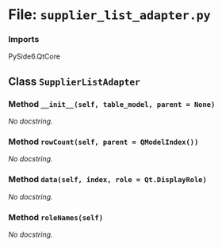 # File: `supplier_list_adapter.py`

### Imports
PySide6.QtCore

## Class `SupplierListAdapter`
### Method `__init__(self, table_model, parent = None)`
_No docstring._

### Method `rowCount(self, parent = QModelIndex())`
_No docstring._

### Method `data(self, index, role = Qt.DisplayRole)`
_No docstring._

### Method `roleNames(self)`
_No docstring._
